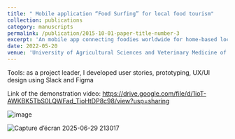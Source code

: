 ```yaml
---
title: " Mobile application “Food Surfing” for local food tourism"
collection: publications
category: manuscripts
permalink: /publication/2015-10-01-paper-title-number-3
excerpt: 'An mobile app connecting foodies worldwide for home-based local meals with culture exchange. The project won the First Prize at an Agro-business competition'
date: 2022-05-20
venue: 'University of Agricultural Sciences and Veterinary Medicine of Cluj-Napoca'
---
```

Tools: as a project leader, I developed user stories, prototyping, UX/UI design using Slack and Figma

Link of the demonstration video: https://drive.google.com/file/d/1ioT-AWKBK5TbS0LQWFad_TioHtDP8c98/view?usp=sharing

![image](https://github.com/user-attachments/assets/08256d79-9ff0-420f-a25d-2202b11f7150)

![Capture d’écran 2025-06-29 213017](https://github.com/user-attachments/assets/adac37b1-c7a6-4d1a-b580-18f70c980e5a)
